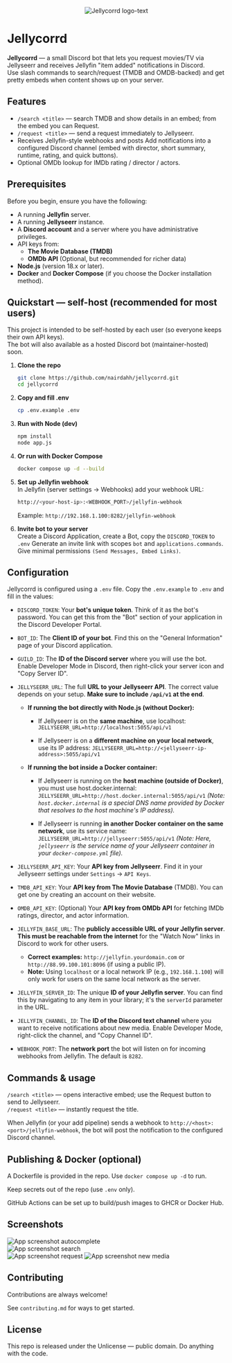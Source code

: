 <p align="center">
  <img src="./assets/logo-text.png" alt="Jellycorrd logo-text"/>
</p>

# Jellycorrd

**Jellycorrd** — a small Discord bot that lets you request movies/TV via Jellyseerr and receives Jellyfin "item added" notifications in Discord.  
Use slash commands to search/request (TMDB and OMDB-backed) and get pretty embeds when content shows up on your server.

## Features

- `/search <title>` — search TMDB and show details in an embed; from the embed you can Request.
- `/request <title>` — send a request immediately to Jellyseerr.
- Receives Jellyfin-style webhooks and posts Add notifications into a configured Discord channel (embed with director, short summary, runtime, rating, and quick buttons).
- Optional OMDb lookup for IMDb rating / director / actors.

## Prerequisites

Before you begin, ensure you have the following:

- A running **Jellyfin** server.
- A running **Jellyseerr** instance.
- A **Discord account** and a server where you have administrative privileges.
- API keys from:
  - **The Movie Database (TMDB)**
  - **OMDb API** (Optional, but recommended for richer data)
- **Node.js** (version 18.x or later).
- **Docker** and **Docker Compose** (if you choose the Docker installation method).

## Quickstart — self-host (recommended for most users)

This project is intended to be self-hosted by each user (so everyone keeps their own API keys).  
The bot will also available as a hosted Discord bot (maintainer-hosted) soon.

1. **Clone the repo**

   ```bash
   git clone https://github.com/nairdahh/jellycorrd.git
   cd jellycorrd
   ```

2. **Copy and fill .env**

   ```bash
   cp .env.example .env
   ```

3. **Run with Node (dev)**
   ```bash
   npm install
   node app.js
   ```
4. **Or run with Docker Compose**
   ```bash
   docker compose up -d --build
   ```
5. **Set up Jellyfin webhook**  
   In Jellyfin (server settings → Webhooks) add your webhook URL:

   ```bash
   http://<your-host-ip>:<WEBHOOK_PORT>/jellyfin-webhook

   ```

   Example: `http://192.168.1.100:8282/jellyfin-webhook`

6. **Invite bot to your server**  
   Create a Discord Application, create a Bot, copy the `DISCORD_TOKEN` to `.env`
   Generate an invite link with scopes `bot` and `applications.commands`. Give minimal permissions `(Send Messages, Embed Links)`.

## Configuration

Jellycorrd is configured using a `.env` file. Copy the `.env.example` to `.env` and fill in the values:

- `DISCORD_TOKEN`: Your **bot's unique token**. Think of it as the bot's password. You can get this from the "Bot" section of your application in the Discord Developer Portal.
- `BOT_ID`: The **Client ID of your bot**. Find this on the "General Information" page of your Discord application.
- `GUILD_ID`: The **ID of the Discord server** where you will use the bot. Enable Developer Mode in Discord, then right-click your server icon and "Copy Server ID".
- `JELLYSEERR_URL`: The full **URL to your Jellyseerr API**. The correct value depends on your setup. **Make sure to include `/api/v1` at the end**.

  - **If running the bot directly with Node.js (without Docker):**

    - If Jellyseerr is on the **same machine**, use localhost: `JELLYSEERR_URL=http://localhost:5055/api/v1`

    - If Jellyseerr is on a **different machine on your local network**, use its IP address: `JELLYSEERR_URL=http://<jellyseerr-ip-address>:5055/api/v1`

  - **If running the bot inside a Docker container:**

    - If Jellyseerr is running on the **host machine (outside of Docker)**, you must use host.docker.internal: `JELLYSEERR_URL=http://host.docker.internal:5055/api/v1`
      _(Note: `host.docker.internal` is a special DNS name provided by Docker that resolves to the host machine's IP address)._

    - If Jellyseerr is running **in another Docker container on the same network**, use its service name: `JELLYSEERR_URL=http://jellyseerr:5055/api/v1`
      _(Note: Here, `jellyseerr` is the service name of your Jellyseerr container in your `docker-compose.yml` file)._

- `JELLYSEERR_API_KEY`: Your **API key from Jellyseerr**. Find it in your Jellyseerr settings under `Settings` -> `API Keys`.

- `TMDB_API_KEY`: Your **API key from The Movie Database** (TMDB). You can get one by creating an account on their website.
- `OMDB_API_KEY`: (Optional) Your **API key from OMDb API** for fetching IMDb ratings, director, and actor information.

- `JELLYFIN_BASE_URL`: The **publicly accessible URL of your Jellyfin server**. **This must be reachable from the internet** for the "Watch Now" links in Discord to work for other users.
  - **Correct examples:** `http://jellyfin.yourdomain.com` or `http://88.99.100.101:8096` (if using a public IP).
  - **Note:** Using `localhost` or a local network IP (e.g., `192.168.1.100`) will only work for users on the same local network as the server.
- `JELLYFIN_SERVER_ID`: The unique **ID of your Jellyfin server**. You can find this by navigating to any item in your library; it's the `serverId` parameter in the URL.
- `JELLYFIN_CHANNEL_ID`: The **ID of the Discord text channel** where you want to receive notifications about new media. Enable Developer Mode, right-click the channel, and "Copy Channel ID".

- `WEBHOOK_PORT`: The **network port** the bot will listen on for incoming webhooks from Jellyfin. The default is `8282`.

## Commands & usage

`/search <title>` — opens interactive embed; use the Request button to send to Jellyseerr.  
`/request <title>` — instantly request the title.

When Jellyfin (or your add pipeline) sends a webhook to `http://<host>:<port>/jellyfin-webhook`, the bot will post the notification to the configured Discord channel.

## Publishing & Docker (optional)

A Dockerfile is provided in the repo. Use `docker compose up -d` to run.

Keep secrets out of the repo (use `.env` only).

GitHub Actions can be set up to build/push images to GHCR or Docker Hub.

## Screenshots

![App screenshot autocomplete](./assets/screenshot-autocomplete.png)  
![App screenshot search](./assets/screenshot-search.png)  
![App screenshot request](./assets/screenshot-request.png)
![App screenshot new media](./assets/screenshot-newmedia.png)

## Contributing

Contributions are always welcome!

See `contributing.md` for ways to get started.

## License

This repo is released under the Unlicense — public domain. Do anything with the code.
